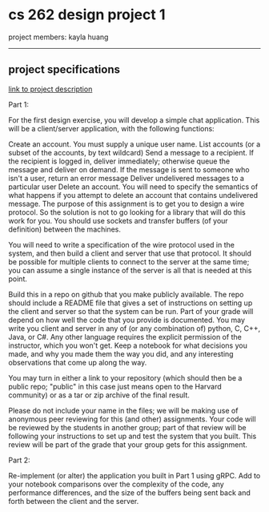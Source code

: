 # cs 262 design project 1
project members: kayla huang

---

## project specifications
[link to project description](https://canvas.harvard.edu/courses/116261/assignments/662142)

Part 1:

For the first design exercise, you will develop a simple chat application. This will be a client/server application, with the following functions:

Create an account. You must supply a unique user name.
List accounts (or a subset of the accounts, by text wildcard)
Send a message to a recipient. If the recipient is logged in, deliver immediately; otherwise queue the message and deliver on demand. If the message is sent to someone who isn't a user, return an error message
Deliver undelivered messages to a particular user
Delete an account. You will need to specify the semantics of what happens if you attempt to delete an account that contains undelivered message.
The purpose of this assignment is to get you to design a wire protocol. So the solution is not to go looking for a library that will do this work for you. You should use sockets and transfer buffers (of your definition) between the machines.

You will need to write a specification of the wire protocol used in the system, and then build a client and server that use that protocol. It should be possible for multiple clients to connect to the server at the same time; you can assume a single instance of the server is all that is needed at this point. 

Build this in a repo on github that you make publicly available. The repo should include a README file that gives a set of instructions on setting up the client and server so that the system can be run. Part of your grade will depend on how well the code that you provide is documented. You may write you client and server in any of (or any combination of) python, C, C++, Java, or C#. Any other language requires the explicit permission of the instructor, which you won't get. Keep a notebook for what decisions you made, and why you made them the way you did, and any interesting observations that come up along the way.

You may turn in either a link to your repository (which should then be a public repo; "public" in this case just means open to the Harvard community) or as a tar or zip archive of the final result.

Please do not include your name in the files; we will be making use of anonymous peer reviewing for this (and other) assignments. Your code will be reviewed by the students in another group; part of that review will be following your instructions to set up and test the system that you built. This review will be part of the grade that your group gets for this assignment.

Part 2:

Re-implement (or alter) the application you built in Part 1 using gRPC. Add to your notebook comparisons over the complexity of the code, any performance differences, and the size of the buffers being sent back and forth between the client and the server. 